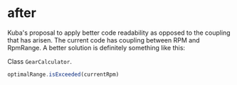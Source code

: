 # after

Kuba's proposal to apply better code readability as opposed to the coupling that has arisen. The current code has coupling between RPM and RpmRange. A better solution is definitely something like this:

Class `GearCalculator`.

```typescript
optimalRange.isExceeded(currentRpm)
```